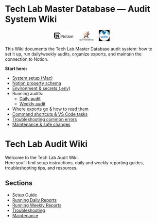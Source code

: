 # Tech Lab Master Database — Audit System Wiki

<p align="center">
  <img src="assets/logo-notion.png" alt="Notion" height="36">
  <img src="assets/logo-cys.png" alt="CYS" height="36" style="margin:0 8px">
  <img src="assets/logo-mwr.png" alt="MWR" height="36">
</p>

This Wiki documents the Tech Lab Master Database audit system: how to set it up, run daily/weekly audits, organize exports, and maintain the connection to Notion.

**Start here:**
- [System setup (Mac)](./setup.md)
- [Notion property schema](./notion-schema.md)
- [Environment & secrets (.env)](./environment.md)
- Running audits:
  - [Daily audit](./run-daily.md)
  - [Weekly audit](./run-weekly.md)
- [Where exports go & how to read them](./exports.md)
- [Command shortcuts & VS Code tasks](./shortcuts.md)
- [Troubleshooting common errors](./troubleshooting.md)
- [Maintenance & safe changes](./maintenance.md)
# Tech Lab Audit Wiki

Welcome to the Tech Lab Audit Wiki.  
Here you’ll find setup instructions, daily and weekly reporting guides, troubleshooting tips, and resources.

## Sections
- [Setup Guide](setup.md)
- [Running Daily Reports](run-daily.md)
- [Running Weekly Reports](run-weekly.md)
- [Troubleshooting](troubleshooting.md)
- [Maintenance](maintenance.md)